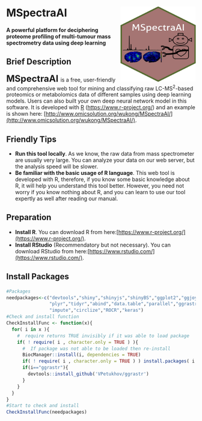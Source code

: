 # MSpectraAI<img src="www/MSpectraAI_logo.jpg" align="right" height="200" width="200"/>
#### A powerful platform for deciphering proteome profiling of multi-tumour mass spectrometry data using deep learning 

## Brief Description
**<font size='5'> MSpectraAI </font>** is a free, user-friendly and comprehensive web tool for mining and classifying raw LC-MS<sup>2</sup>-based proteomics or metabolomics data of different samples using deep learning models. Users can also built your own deep neural network model in this software. It is developed with [R](https://www.r-project.org/) (https://www.r-project.org/) and an example is shown here: [http://www.omicsolution.org/wukong/MSpectraAI/](http://www.omicsolution.org/wukong/MSpectraAI/).

## Friendly Tips
* **Run this tool locally**. As we know, the raw data from mass spectrometer are usually very large. You can analyze your data on our web server, but the analysis speed will be slower.
* **Be familiar with the basic usage of R language**. This web tool is developed with R, therefore, if you know some basic knowledge about R, it will help you understand this tool better. However, you need not worry if you know nothing about R, and you can learn to use our tool expertly as well after reading our manual.

## Preparation
- **Install R**. You can download R from here:[https://www.r-project.org/](https://www.r-project.org/).
- **Install RStudio** (Recommendatory but not necessary). You can download RStudio from here:[https://www.rstudio.com/](https://www.rstudio.com/).

## Install Packages
```r
#Packages
needpackages<-c("devtools","shiny","shinyjs","shinyBS","ggplot2","ggjoy","openxlsx","gdata","DT","gtools","ggsci","mzR",
                "plyr","tidyr","abind","data.table","parallel","ggrastr","ggthemes","viridis","glue","ComplexHeatmap",
                "impute","circlize","ROCR","keras")
#Check and install function
CheckInstallFunc <- function(x){
  for( i in x ){
    #  require returns TRUE invisibly if it was able to load package
    if( ! require( i , character.only = TRUE ) ){
      #  If package was not able to be loaded then re-install
      BiocManager::install(i, dependencies = TRUE)
      if( ! require( i , character.only = TRUE ) ) install.packages( i , dependencies = TRUE )
      if(i=="ggrastr"){
        devtools::install_github('VPetukhov/ggrastr')
      }
    }
  }
}
#Start to check and install
CheckInstallFunc(needpackages)

```
